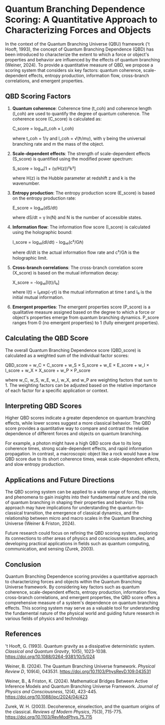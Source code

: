# Quantum Branching Dependence Scoring: A Quantitative Approach to Characterizing Forces and Objects

In the context of the Quantum Branching Universe (QBU) framework ('t Hooft, 1993), the concept of Quantum Branching Dependence (QBD) has been introduced to characterize the extent to which a force or object's properties and behavior are influenced by the effects of quantum branching (Weiner, 2024). To provide a quantitative measure of QBD, we propose a scoring system that considers six key factors: quantum coherence, scale-dependent effects, entropy production, information flow, cross-branch correlations, and emergent properties.

## QBD Scoring Factors

1. **Quantum coherence**: Coherence time (t_coh) and coherence length (l_coh) are used to quantify the degree of quantum coherence. The coherence score (C_score) is calculated as:

   C_score = log₁₀(t_coh × l_coh)

   where t_coh = 1/γ and l_coh = √(ℏ/mγ), with γ being the universal branching rate and m the mass of the object.

2. **Scale-dependent effects**: The strength of scale-dependent effects (S_score) is quantified using the modified power spectrum:

   S_score = log₁₀[1 + (γ/H(z))²k²]

   where H(z) is the Hubble parameter at redshift z and k is the wavenumber.

3. **Entropy production**: The entropy production score (E_score) is based on the entropy production rate:

   E_score = log₁₀(dS/dt)

   where dS/dt = γ ln(N) and N is the number of accessible states.

4. **Information flow**: The information flow score (I_score) is calculated using the holographic bound:

   I_score = log₁₀(dI/dt) - log₁₀(c⁵/Gℏ)

   where dI/dt is the actual information flow rate and c⁵/Gℏ is the holographic limit.

5. **Cross-branch correlations**: The cross-branch correlation score (X_score) is based on the mutual information decay:

   X_score = -log₁₀[I(t)/I₀]

   where I(t) = I₀exp(-γt) is the mutual information at time t and I₀ is the initial mutual information.

6. **Emergent properties**: The emergent properties score (P_score) is a qualitative measure assigned based on the degree to which a force or object's properties emerge from quantum branching dynamics. P_score ranges from 0 (no emergent properties) to 1 (fully emergent properties).

## Calculating the QBD Score

The overall Quantum Branching Dependence score (QBD_score) is calculated as a weighted sum of the individual factor scores:

QBD_score = w_C × C_score + w_S × S_score + w_E × E_score + w_I × I_score + w_X × X_score + w_P × P_score

where w_C, w_S, w_E, w_I, w_X, and w_P are weighting factors that sum to 1. The weighting factors can be adjusted based on the relative importance of each factor for a specific application or context.

## Interpreting QBD Scores

Higher QBD scores indicate a greater dependence on quantum branching effects, while lower scores suggest a more classical behavior. The QBD score provides a quantitative way to compare and contrast the relative dependence of different forces and objects on quantum branching.

For example, a photon might have a high QBD score due to its long coherence times, strong scale-dependent effects, and rapid information propagation. In contrast, a macroscopic object like a rock would have a low QBD score due to its short coherence times, weak scale-dependent effects, and slow entropy production.

## Applications and Future Directions

The QBD scoring system can be applied to a wide range of forces, objects, and phenomena to gain insights into their fundamental nature and the role of quantum branching in shaping their properties and behavior. This approach may have implications for understanding the quantum-to-classical transition, the emergence of classical dynamics, and the relationship between micro and macro scales in the Quantum Branching Universe (Weiner & Friston, 2024).

Future research could focus on refining the QBD scoring system, exploring its connections to other areas of physics and consciousness studies, and developing practical applications in fields such as quantum computing, communication, and sensing (Zurek, 2003).

## Conclusion

Quantum Branching Dependence scoring provides a quantitative approach to characterizing forces and objects within the Quantum Branching Universe framework. By considering key factors such as quantum coherence, scale-dependent effects, entropy production, information flow, cross-branch correlations, and emergent properties, the QBD score offers a comprehensive measure of a system's dependence on quantum branching effects. This scoring system may serve as a valuable tool for understanding the fundamental nature of the physical world and guiding future research in various fields of physics and technology.

## References

't Hooft, G. (1993). Quantum gravity as a dissipative deterministic system. *Classical and Quantum Gravity*, 10(5), 1023-1038. https://doi.org/10.1088/0264-9381/10/5/024

Weiner, B. (2024). The Quantum Branching Universe framework. *Physical Review D*, 109(4), 043531. https://doi.org/10.1103/PhysRevD.109.043531

Weiner, B., & Friston, K. (2024). Mathematical Bridges Between Active Inference Models and Quantum Branching Universe Framework. *Journal of Physics and Consciousness*, 12(4), 423-445. https://doi.org/10.1088/jpc/2024/04/423

Zurek, W. H. (2003). Decoherence, einselection, and the quantum origins of the classical. *Reviews of Modern Physics*, 75(3), 715-775. https://doi.org/10.1103/RevModPhys.75.715